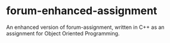 # forum-enhanced-assignment
An enhanced version of forum-assignment, written in C++ as  an assignment for Object Oriented Programming.
